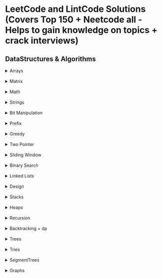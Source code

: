 LeetCode and LintCode Solutions (Covers Top 150 + Neetcode all - Helps to gain knowledge on topics + crack interviews)
======================================================================================================================

## DataStructures & Algorithms


<details>
<Summary>Arrays</Summary>

## Arrays

### SET - 1
S.No. | Question Name | Java Solution | Time & Space Complexity |
------|---------------|---------------|-------------------------|
1 | [Pow(X,N)](https://leetcode.com/problems/evaluate-reverse-polish-notation/) |[JAVA]()| |

</details>






<br>





<details>
<Summary>Matrix</Summary>

## Matrix
### SET - 1
S.No. | Question Name | Java Solution | Time & Space Complexity |
------|---------------|---------------|-------------------------|
1 | [Game of Life](https://leetcode.com/problems/game-of-life/) |[JAVA]()| |
2 | [Set Matrix Zeros](https://leetcode.com/problems/set-matrix-zeroes/) |[JAVA]()| |
3 | [Spiral Matrix](https://leetcode.com/problems/spiral-matrix/) |[JAVA]()| |
4 | [Rotate Image](https://leetcode.com/problems/rotate-image/) |[JAVA]()| |

</details>










<br>




<details>
<Summary>Math</Summary>

## Math
### SET - 1
S.No. | Question Name | Java Solution | Time & Space Complexity |
------|---------------|---------------|-------------------------|
1 | [integer-to-roman](https://leetcode.com/problems/integer-to-roman/) |[JAVA]()| |
2 | [roman-to-integer](https://leetcode.com/problems/roman-to-integer/) |[JAVA]()| |
3 | [excel-sheet-column-title](https://leetcode.com/problems/excel-sheet-column-title/) |[JAVA]()| |
4 | [excel-sheet-column-number](https://leetcode.com/problems/excel-sheet-column-number/) |[JAVA]()| |
5 | [divide-two-integers](https://leetcode.com/problems/divide-two-integers/) |[JAVA]()| |
6 | [fraction-to-recurring-decimal](https://leetcode.com/problems/fraction-to-recurring-decimal/) |[JAVA]()| |
7 | [factorial-trailing-zeroes](https://leetcode.com/problems/factorial-trailing-zeroes/) |[JAVA]()| |
8 | [count-primes](https://leetcode.com/problems/count-primes/) |[JAVA]()| |

</details>








<br>






<details>
<Summary>Strings</Summary>

## Strings
### SET - 1
S.No. | Question Name | Java Solution | Time & Space Complexity |
------|---------------|---------------|-------------------------|
1 | [Valid Palindrome](https://leetcode.com/problems/valid-palindrome/) |[JAVA]()| |
2 | [Valid Anagram](https://leetcode.com/problems/valid-anagram/) |[JAVA]()| |
3 | [Reverse String](https://leetcode.com/problems/reverse-string/) |[JAVA]()| |
4 | [Fizz Buzz](https://leetcode.com/problems/fizz-buzz/) |[JAVA]()| |
5 | [String to Integer(ATOI)](https://leetcode.com/problems/string-to-integer-atoi/) |[JAVA]()| |
6 | [Count And Say](https://leetcode.com/problems/count-and-say/) |[JAVA]()| |
7 | [Group Anagrams](https://leetcode.com/problems/group-anagrams/) |[JAVA]()| |
8 | [first-unique-character-in-a-string](https://leetcode.com/problems/first-unique-character-in-a-string/) |[JAVA]()| |
9 | [find-the-index-of-the-first-occurrence-in-a-string](https://leetcode.com/problems/find-the-index-of-the-first-occurrence-in-a-string/) |[JAVA]()| |
</details>







<br>




<details>
<Summary>Bit Manipulation</Summary>

## Bit Manipulation
### SET - 1
S.No. | Question Name | Java Solution | Time & Space Complexity |
------|---------------|---------------|-------------------------|
1 | [sum-of-two-integers](https://leetcode.com/problems/sum-of-two-integers/) |[JAVA]()| |
2 | [number-of-1-bits](https://leetcode.com/problems/number-of-1-bits/) |[JAVA]()| |
3 | [ind-the-duplicate-number](https://leetcode.com/problems/find-the-duplicate-number/) |[JAVA]()| |
4 | [reverse-bits](https://leetcode.com/problems/reverse-bits/) |[JAVA]()| |

</details>













<br>






<details>
<Summary>Prefix</Summary>

## Prefix
### SET - 1
S.No. | Question Name | Java Solution | Time & Space Complexity |
------|---------------|---------------|-------------------------|
1 | [product-of-array-except-self](https://leetcode.com/problems/product-of-array-except-self/) |[JAVA]()| |

</details>




<br>







<details>
<Summary>Greedy</Summary>

## Greedy
### SET - 1
S.No. | Question Name | Java Solution | Time & Space Complexity |
------|---------------|---------------|-------------------------|
1 | [Gas Station](https://leetcode.com/problems/gas-station/) |[JAVA]()| |
2 | [Increasing Triplet Subsequence](https://leetcode.com/problems/increasing-triplet-subsequence/) |[JAVA]()| |
3 | [Largest Number](https://leetcode.com/problems/largest-number/) |[JAVA]()| |
4 | [Jump Game](https://leetcode.com/problems/jump-game/) |[JAVA]()| |

</details>



<br>





<details>
<Summary>Two Pointer</Summary>

## Two Pointer
### SET - 1
S.No. | Question Name | Java Solution | Time & Space Complexity |
------|---------------|---------------|-------------------------|
1 | [container-with-most-water](https://leetcode.com/problems/container-with-most-water/) |[JAVA]()| |
2 | [trapping-rain-water](https://leetcode.com/problems/trapping-rain-water/) |[JAVA]()| |
3 | [largest-rectangle-in-histogram/](https://leetcode.com/problems/largest-rectangle-in-histogram/) |[JAVA]()| |
4 | [sort-colors](https://leetcode.com/problems/sort-colors/) |[JAVA]()| |
5 | [move-zeroes](https://leetcode.com/problems/move-zeroes/) |[JAVA]()| |
6 | [merge-sorted-array](https://leetcode.com/problems/merge-sorted-array/) |[JAVA]()| |
7 | [remove-duplicates-from-sorted-array/](https://leetcode.com/problems/remove-duplicates-from-sorted-array/) |[JAVA]()| |
8 | [merge-sorted-array](https://leetcode.com/problems/merge-sorted-array/) |[JAVA]()| |
9 | [Happy Number](https://leetcode.com/problems/happy-number/) |[JAVA]()| |
10 | [Valid Triangle](https://leetcode.com/problems/valid-triangle-number/) |[JAVA]()| |
11 | [Two Sum](https://leetcode.com/problems/two-sum/) |[JAVA]()| |
12 | [3 Sum](https://leetcode.com/problems/3sum/) |[JAVA]()| |
13 | [3 Sum closest](https://leetcode.com/problems/3sum-closest/) |[JAVA]()| |
13 | [4 Sum](https://leetcode.com/problems/4sum/) |[JAVA]()| |
</details>







<br>







<details>
<Summary>Sliding Window</Summary>

## Sliding Window
### SET - 1
S.No. | Question Name | Java Solution | Time & Space Complexity |
------|---------------|---------------|-------------------------|
1 | [sliding-window-maximum](https://leetcode.com/problems/sliding-window-maximum/) |[JAVA]()| |
2 | [minimum-window-substring](https://leetcode.com/problems/minimum-window-substring/) |[JAVA]()| |
3 | [longest-substring-with-at-least-k-repeating-characters](https://leetcode.com/problems/longest-substring-with-at-least-k-repeating-characters/) |[JAVA]()| |
4 | [longest-substring-without-repeating-characters](https://leetcode.com/problems/longest-substring-without-repeating-characters/) |[JAVA]()| |
5 | [longest-substring-with-at-most-k-distinct-characters](https://leetcode.com/problems/longest-substring-with-at-most-k-distinct-characters/) |[JAVA]()| |

</details>






<br>










<details>
<Summary>Binary Search</Summary>

## Binary Search
### SET - 1
S.No. | Question Name | Java Solution | Time & Space Complexity |
------|---------------|---------------|-------------------------|
1 | [Sqrt](https://leetcode.com/problems/sqrtx/) |[JAVA]()| |
2 | [Search in rotated sorted array](https://leetcode.com/problems/search-in-rotated-sorted-array/) |[JAVA]()| |
3 | [Find First and Last position of element in sorted array](https://leetcode.com/problems/find-first-and-last-position-of-element-in-sorted-array/) |[JAVA]()| |
4 | [Search in a 2D Matrix](https://leetcode.com/problems/search-a-2d-matrix-ii/) |[JAVA]()| |
5 | [Kth Smallest element in sorted matrix](https://leetcode.com/problems/kth-smallest-element-in-a-sorted-matrix/) |[JAVA]()| |
6 | [Find Peak Element](https://leetcode.com/problems/find-peak-element/) |[JAVA]()| |
7 | [Median of two sorted arrays](https://leetcode.com/problems/median-of-two-sorted-arrays/) |[JAVA]()| |
8 | [Count of smaller numbers after self](https://leetcode.com/problems/count-of-smaller-numbers-after-self/) |[JAVA]()| |

</details>








<br>










<details>
<Summary>Linked Lists</Summary>

## Linked Lists
### SET - 1
S.No. | Question Name | Java Solution | Time & Space Complexity |
------|---------------|---------------|-------------------------|
1 | [Pow(X,N)](https://leetcode.com/problems/linked-list-cycle/) |[JAVA]()| |
2 | [Pow Of 3](https://leetcode.com/problems/intersection-of-two-linked-lists/) |[JAVA]()| |
3 | [Regular Expression](https://leetcode.com/problems/palindrome-linked-list/) |[JAVA]()| |
4 | [Sort List](https://leetcode.com/problems/sort-list/) |[JAVA]()| |
5 | [Merge two sorted Lists](https://leetcode.com/problems/merge-two-sorted-lists/) |[JAVA]()| |
6 | [Reverse Linked List](https://leetcode.com/problems/reverse-linked-list/) |[JAVA]()| |
7 | [Add two numbers](https://leetcode.com/problems/add-two-numbers/) |[JAVA]()| |
8 | [populating-next-right-pointers-in-each-node](https://leetcode.com/problems/populating-next-right-pointers-in-each-node/) |[JAVA]()| |
9 | [Copy List with random pointer](https://leetcode.com/problems/copy-list-with-random-pointer/) |[JAVA]()| |
10 | [delete-node-in-a-linked-list](https://leetcode.com/problems/delete-node-in-a-linked-list/) |[JAVA]()| |
11 | [odd-even-linked-list](https://leetcode.com/problems/odd-even-linked-list/) |[JAVA]()| |


</details>












<br>







<details>
<Summary>Design</Summary>

## Design
### SET - 1
S.No. | Question Name | Java Solution | Time & Space Complexity |
------|---------------|---------------|-------------------------|
1 | [Insert - Delete - Get Random - O(1)](https://leetcode.com/problems/insert-delete-getrandom-o1/) |[JAVA]()| |
2 | [LRU - Cache Algorithm](https://leetcode.com/problems/lru-cache/) |[JAVA](| |
3 | [LFU - Cache Algorithm](https://leetcode.com/problems/lfu-cache/) |[JAVA]()| |
4 | [Flatten Nested List Iterator](https://leetcode.com/problems/flatten-nested-list-iterator/) |[JAVA]()| |
5 | [Min Stack](https://leetcode.com/problems/min-stack/) |[JAVA]()| |

</details>
















<br>







<details>
<Summary>Stacks</Summary>

## Stacks
### SET - 1
S.No. | Question Name | Java Solution | Time & Space Complexity |
------|---------------|---------------|-------------------------|
1 | [Evaluate Reverse Polish Notation](https://leetcode.com/problems/evaluate-reverse-polish-notation/) |[JAVA]()| |
2 | [Basic Calculator II](https://leetcode.com/problems/basic-calculator-ii/) |[JAVA]()| |
3 | [Trapping Rain Water](https://leetcode.com/problems/trapping-rain-water/) |[JAVA]()| |
4 | [Largest Rectangle In a Histogram](https://leetcode.com/problems/largest-rectangle-in-histogram/) |[JAVA]()| |
</details>













<br>






<details>
<Summary>Heaps</Summary>

## Heaps
### SET - 1
S.No. | Question Name | Java Solution | Time & Space Complexity |
------|---------------|---------------|-------------------------|
1 | [find-median-from-data-stream](https://leetcode.com/problems/find-median-from-data-stream/) |[JAVA]()| |
2 | [kth-largest-element-in-an-array](https://leetcode.com/problems/kth-largest-element-in-an-array/) |[JAVA]()| |
3 | [top-k-frequent-elements](https://leetcode.com/problems/top-k-frequent-elements/) |[JAVA]()| |
4 | [merge-k-sorted-lists](https://leetcode.com/problems/merge-k-sorted-lists/) |[JAVA]()| |
5 | [the-skyline-problem](https://leetcode.com/problems/the-skyline-problem/) |[JAVA]()| |

</details>












<br>




<details>
<Summary>Recursion</Summary>

## Recursion + DP
### SET - 1
S.No. | Question Name | Java Solution | Time & Space Complexity |
------|---------------|---------------|-------------------------|
1 | [Pow(X,N)](https://leetcode.com/problems/powx-n/) |[JAVA]()| |
2 | [Pow Of 3](https://leetcode.com/problems/power-of-three/) |[JAVA]()| |
3 | [Regular Expression](https://leetcode.com/problems/regular-expression-matching/) |[JAVA]()| |
4 | [Wild Matching](https://leetcode.com/problems/wildcard-matching/) |[JAVA]()| |

</details>




<br>




<details>
<Summary>Backtracking + dp</Summary>

## BackTracking + DP
### SET - 1
S.No. | Question Name | Java Solution | Time & Space Complexity |
------|---------------|---------------|-------------------------|
1 | [Permutations](https://leetcode.com/problems/permutations/) |[JAVA]()| |
2 | [Subsets](https://leetcode.com/problems/subsets/) |[JAVA]()| |
3 | [Generate Parenthesis](https://leetcode.com/problems/generate-parentheses/) |[JAVA]()| |
4 | [Letter combinations of a phone number](https://leetcode.com/problems/letter-combinations-of-a-phone-number/) |[JAVA]()| |
5 | [Word Search](https://leetcode.com/problems/word-search/) |[JAVA]()| |
6 | [Word Search II](https://leetcode.com/problems/word-search-ii/) |[JAVA]()| |
7 | [Word Break](https://leetcode.com/problems/word-break/) |[JAVA]()| |
8 | [Word Break II](https://leetcode.com/problems/word-break-ii/) |[JAVA]()| |



</details>







<br>








<details>
<Summary>Trees</Summary>

## Trees

### SET - 1
S.No. | Question Name | Java Solution | Time & Space Complexity |
------|---------------|---------------|-------------------------|
1 | [Tree Traversal - BFS - Iterative ](https://www.geeksforgeeks.org/graph-and-its-representations/) |[JAVA]()| |
2 | [Tree Traversal - BFS - Recursive ](https://www.geeksforgeeks.org/graph-and-its-representations/) |[JAVA]()| |
3 | [Tree Traversal - DFS(Pre/Post/InOrder)-Recursive ](https://www.geeksforgeeks.org/graph-and-its-representations/) |[JAVA]()| |
4 | [Tree Traversal - DFS(Pre/Post/InOrder)-Iterative ](https://www.geeksforgeeks.org/graph-and-its-representations/) |[JAVA]()| |



## SET- 1(Tree Traversals)
S.No. | Question Name | Java Solution | Time & Space Complexity |
------|---------------|---------------|-------------------------|
5 | [Tree Traversals - Left View and Right View of a Tree(DFS/BFS) ](https://www.geeksforgeeks.org/graph-and-its-representations/) |[JAVA]()| |
6 | [Tree Traversals - Top View (DFS/BFS)](https://www.geeksforgeeks.org/graph-and-its-representations/) |[JAVA]()| |
7 | [Tree Traversals - Bottom View (DFS/BFS)](https://www.geeksforgeeks.org/graph-and-its-representations/) |[JAVA]()| |
8 | [Tree Traversals - Boundary (DFS/BFS)](https://www.geeksforgeeks.org/graph-and-its-representations/) |[JAVA]()| |
9 | [Tree Traversals - ZigZag (DFS/BFS)](https://www.geeksforgeeks.org/graph-and-its-representations/) |[JAVA]()| |
10| [Tree Traversals - Vertical Order (DFS/BFS)](https://www.geeksforgeeks.org/graph-and-its-representations/) |[JAVA]()| |


## SET - 2 (Tree Properties)
S.No. | Question Name | Java Solution | Time & Space Complexity |
------|---------------|---------------|-------------------------|
11| [Tree Properties - Height and Depth (DFS/BFS)](https://www.geeksforgeeks.org/graph-and-its-representations/) |[JAVA]()| |
12| [Tree Properties - Width of a tree)](https://www.geeksforgeeks.org/graph-and-its-representations/) |[JAVA]()| |
13| [Tree Properties - Diameter of a tree)](https://www.geeksforgeeks.org/graph-and-its-representations/) |[JAVA]()| |
14| [Tree Properties - Ancestors/Decendants of a tree)](https://www.geeksforgeeks.org/graph-and-its-representations/) |[JAVA]()| |
15| [Tree Properties - Cousins of a tree)](https://www.geeksforgeeks.org/graph-and-its-representations/) |[JAVA]()| |

### SET - 3 (Validation)
S.No. | Question Name | Java Solution | Time & Space Complexity |
------|---------------|---------------|-------------------------|
15 | [SubTree of another Tree](https://www.geeksforgeeks.org/graph-and-its-representations/) |[JAVA]()| |
16 | [Same Tree](https://www.geeksforgeeks.org/graph-and-its-representations/) |[JAVA]()| |
17 | [Symmetric](https://www.geeksforgeeks.org/graph-and-its-representations/) |[JAVA]()| |
18 | [Invert Binary Tree ](https://www.geeksforgeeks.org/graph-and-its-representations/) |[JAVA]()| |
19 | [Validate Binary Search Tree ](https://www.geeksforgeeks.org/graph-and-its-representations/) |[JAVA]()| |
20 | [Unique Binary Search tree ](https://www.geeksforgeeks.org/graph-and-its-representations/) |[JAVA]()| |
21 | [Balanced Binary Tree ](https://www.geeksforgeeks.org/graph-and-its-representations/) |[JAVA]()| |


### SET - 4 (Coversions and Constructions)
S.No. | Question Name | Java Solution | Time & Space Complexity |
------|---------------|---------------|-------------------------|
22 | [ Convert Sorted Array to Binary Search Tree ](https://www.geeksforgeeks.org/graph-and-its-representations/) |[JAVA]()| |
23 | [ Convert Sorted List to Binary Search Tree ](https://www.geeksforgeeks.org/graph-and-its-representations/) |[JAVA]()| |
24 | [ convert-binary-search-tree-to-sorted-doubly-linked-list ](https://www.geeksforgeeks.org/graph-and-its-representations/) |[JAVA]()| |
25 | [ Construct Binary Tree from Preorder and Inorder Traversal ](https://www.geeksforgeeks.org/graph-and-its-representations/) |[JAVA]()| |
26 | [ Flatten Binary Tree to Linked List ](https://www.geeksforgeeks.org/graph-and-its-representations/) |[JAVA]()| |


### SET - 5 (Other Questions)
S.No. | Question Name | Java Solution | Time & Space Complexity |
------|---------------|---------------|-------------------------|
27 | [ Convert Sorted Array to Binary Search Tree ](https://leetcode.com/problems/merge-two-binary-trees/) |[JAVA]()| |
28 | [ Convert Sorted List to Binary Search Tree ](https://leetcode.com/problems/path-sum/) |[JAVA]()| |
29 | [ convert-binary-search-tree-to-sorted-doubly-linked-list ](https://leetcode.com/problems/kth-smallest-element-in-a-bst/) |[JAVA]()| |
30 | [ convert-binary-search-tree-to-sorted-doubly-linked-list ](https://leetcode.com/problems/sum-root-to-leaf-numbers/) |[JAVA]()| |
31 | [ convert-binary-search-tree-to-sorted-doubly-linked-list ](https://leetcode.com/problems/all-possible-full-binary-trees/) |[JAVA]()| |
32 | [ convert-binary-search-tree-to-sorted-doubly-linked-list ](https://leetcode.com/problems/serialize-and-deserialize-binary-tree/) |[JAVA]()| |
33 | [ convert-binary-search-tree-to-sorted-doubly-linked-list ](https://leetcode.com/problems/binary-tree-maximum-path-sum/) |[JAVA]()| |
34 | [](https://leetcode.com/problems/convert-bst-to-greater-tree/)|[JAVA]()||

</details>






<br>




<details>
<Summary>Tries</Summary>

## Tries

### SET-1 
S.No. | Question Name | Java Solution | Time & Space Complexity |
------|---------------|---------------|-------------------------|
1 | [ Implement Trie - Prefix Tree ](https://leetcode.com/problems/implement-trie-prefix-tree/) |[JAVA]()| |


</details>






<br>


<details>
<Summary>SegmentTrees</Summary>

## SegmentTrees
### SET-1
S.No. | Question Name | Java Solution | Time & Space Complexity |
------|---------------|---------------|-------------------------|
1 | [Range Sum Query - Mutable ](https://leetcode.com/problems/range-sum-query-mutable/) |[JAVA]()| |


</details>
















<br>







<details>

<Summary>Graphs</Summary>

## Graphs


<br>
<br>

### Graph concepts and Algorithms
S.No. | Question Name | Java Solution | Time & Space Complexity |
------|---------------|---------------|-------------------------|
A | [Graph Representations - Adjacency Matrix](https://www.geeksforgeeks.org/graph-and-its-representations/) |[JAVA]()| |
B | [Graph Representations - Adjacency List](https://practice.geeksforgeeks.org/problems/print-adjacency-list-1587115620/1) |[JAVA]()| |
1 | [Graph Traversal - DFS](https://practice.geeksforgeeks.org/problems/depth-first-traversal-for-a-graph/1) |[JAVA]()| |
2 | [Graph Traversal - BFS](https://practice.geeksforgeeks.org/problems/bfs-traversal-of-graph/1) |[JAVA]()| |
3 | [Cycle Detection - Directed Graph(BFS/DFS)](https://practice.geeksforgeeks.org/problems/detect-cycle-in-a-directed-graph/1) |[JAVA]()| |
4 | [Cycle Detection - Directed Graph(BFS/DFS)](https://practice.geeksforgeeks.org/problems/detect-cycle-in-an-undirected-graph/1) |[JAVA]()| |
5 | [Bipartite Graph - graph coloring(BFS/DFS)](https://practice.geeksforgeeks.org/problems/bipartite-graph/1) |[JAVA]()| |
6 | [Topological Sort](https://practice.geeksforgeeks.org/problems/topological-sort/1) |[JAVA]()| Time - **O(V+E)** <br>Space - **O(V)** |
7 | [Union Find Algorithm](https://practice.geeksforgeeks.org/problems/disjoint-set-union-find/1) |[JAVA]()| |
7.1 |[Union Find Algorithm](https://practice.geeksforgeeks.org/problems/union-find/1) |[JAVA]()| |
8 | [Minimuim Spanning Tree - Kruskals](https://practice.geeksforgeeks.org/problems/minimum-spanning-tree/1) |[JAVA]()| |
9 | [Minimuim Spanning Tree - Prims](https://practice.geeksforgeeks.org/problems/minimum-spanning-tree/1) |[JAVA]()| |
10| [Single Source Shortest Path - Dijkstras](https://practice.geeksforgeeks.org/problems/implementing-dijkstra-set-1-adjacency-matrix/1) |[JAVA]()| |
11| [All pairs shortest Path - Floyds](https://leetcode.com/problems/find-minimum-in-rotated-sorted-array/) |[JAVA]()| |


<br>
<br>

### SET - 1
S.No. | Question Name | Java Solution | Time & Space Complexity |
------|---------------|---------------|-------------------------|
1 | [Number of Islands(DFS/BFS)](https://leetcode.com/problems/number-of-islands/) |[JAVA](./src/main/java/Graphs/NumberOfIslands.java)| Time - **O(V+E)** <br>Space - **O(v)** 
2 | [Surrounded-Regions(DFS/BFS)](https://leetcode.com/problems/surrounded-regions/)|[JAVA](./src/main/java/Graphs/SurroundedRegions.java)| Time - **O(V+E)** <br>Space - **O(v)** 
3 | [Longest Increasing Path In a Matrix (DFS + DP)](https://leetcode.com/problems/longest-increasing-path-in-a-matrix/)|[JAVA](./src/main/java/Graphs/LongestIncreasingPathInAMatrix.java)| Time -  <br>Space - 
4 | [Course Schedule(DFS/BFS)](https://leetcode.com/problems/course-schedule/)|[JAVA](./src/main/java/Graphs/CourseSchedule_I.java)| Time -  <br>Space - 
5 | [Course Schedule - II(DFS/BFS)](https://leetcode.com/problems/course-schedule-ii/)|[JAVA]()| Time -  <br>Space - 
6 | [Alien Dictionary (Topsort - DFS/BFS)](https://www.lintcode.com/problem/892/description?fromId=201&_from=collection)|[JAVA](./src/main/java/Graphs/AlienDictionary.java)| Time -  <br>Space - 
7 | [Find the Celebrity](https://www.lintcode.com/problem/645/description)|[Java](./src/main/java/Graphs/FindTheCelebrity.java)|Time - **O(n)** <br>Space-**O(1)**
8 | [World Ladder](https://leetcode.com/problems/word-ladder/)|[Java](./src/main/java/Graphs/WordLadder_BFS.java)|Time - **O(n)** <br>Space-**O(1)**
</details>